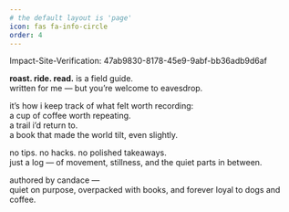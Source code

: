 ```yaml
---
# the default layout is 'page'
icon: fas fa-info-circle
order: 4
---
```

Impact-Site-Verification: 47ab9830-8178-45e9-9abf-bb36adb9d6af

**roast. ride. read.** is a field guide.  
written for me — but you’re welcome to eavesdrop.

it’s how i keep track of what felt worth recording:  
a cup of coffee worth repeating.  
a trail i’d return to.  
a book that made the world tilt, even slightly.

no tips. no hacks. no polished takeaways.  
just a log — of movement, stillness, and the quiet parts in between.

authored by candace —  
quiet on purpose, overpacked with books, and forever loyal to dogs and coffee.